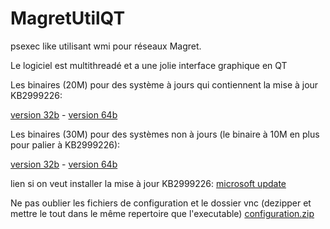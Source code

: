 # MagretUtilQT
psexec like utilisant wmi pour réseaux Magret.

Le logiciel est multithreadé et a une jolie interface graphique en QT

Les binaires (20M) pour des système à jours qui contiennent la mise à jour KB2999226:

[version 32b](https://github.com/bbmt-bbmt/MagretUtilQT/raw/master/binaires/MagretUtilQT-WP35-32b-v0.1.exe) - 
[version 64b](https://github.com/bbmt-bbmt/MagretUtilQT/raw/master/binaires/MagretUtilQT-WP35-64b-v0.1.exe)

Les binaires (30M) pour des systèmes non à jours (le binaire à 10M en plus pour palier à KB2999226):

[version 32b](https://github.com/bbmt-bbmt/MagretUtilQT/raw/master/binaires/MagretUtilQT-WP34-32b-v0.1.exe) - 
[version 64b](https://github.com/bbmt-bbmt/MagretUtilQT/raw/master/binaires/MagretUtilQT-WP34-64b-v0.1.exe)

lien si on veut installer la mise à jour KB2999226:
[microsoft update](https://support.microsoft.com/fr-fr/help/2999226/update-for-universal-c-runtime-in-windows)

Ne pas oublier les fichiers de configuration et le dossier vnc (dezipper et mettre le tout dans le même repertoire que l'executable)
[configuration.zip](https://github.com/bbmt-bbmt/MagretUtilQT/raw/master/binaires/configuration.zip)